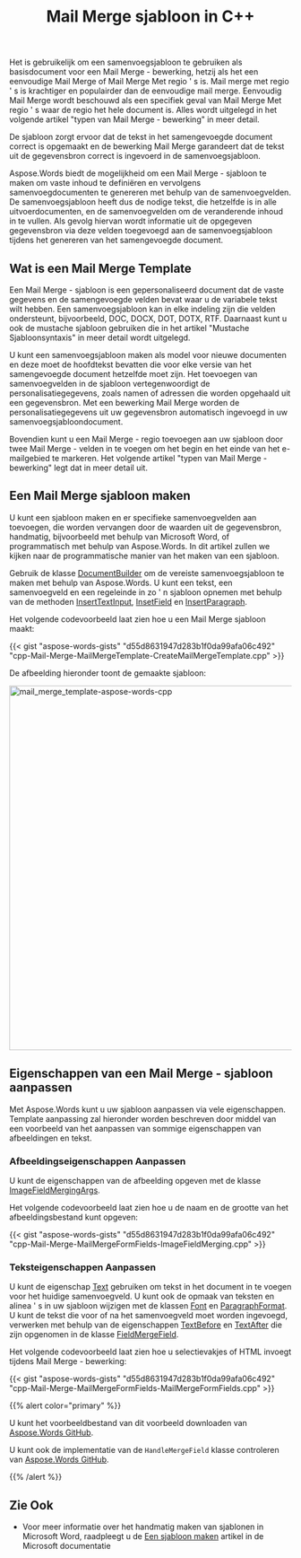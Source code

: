 ﻿---
title: Mail Merge sjabloon in C++
second_title: Aspose.Words voor C++
articleTitle: Mail Merge sjabloon
linktitle: Mail Merge sjabloon
type: docs
description: "Maak een Mail Merge - sjabloon om vaste inhoud in uitvoerdocumenten te definiëren en genereer vervolgens samenvoegdocumenten met de samenvoegvelden."
keywords: "create Mail Merge template с++"
weight: 10
url: /nl/cpp/mail-merge-template/
timestamp: 2024-01-31-14-23-37
---

Het is gebruikelijk om een samenvoegsjabloon te gebruiken als basisdocument voor een Mail Merge - bewerking, hetzij als het een eenvoudige Mail Merge of Mail Merge Met regio ' s is. Mail merge met regio ' s is krachtiger en populairder dan de eenvoudige mail merge. Eenvoudig Mail Merge wordt beschouwd als een specifiek geval van Mail Merge Met regio ' s waar de regio het hele document is. Alles wordt uitgelegd in het volgende artikel "typen van Mail Merge - bewerking" in meer detail.

De sjabloon zorgt ervoor dat de tekst in het samengevoegde document correct is opgemaakt en de bewerking Mail Merge garandeert dat de tekst uit de gegevensbron correct is ingevoerd in de samenvoegsjabloon.

Aspose.Words biedt de mogelijkheid om een Mail Merge - sjabloon te maken om vaste inhoud te definiëren en vervolgens samenvoegdocumenten te genereren met behulp van de samenvoegvelden. De samenvoegsjabloon heeft dus de nodige tekst, die hetzelfde is in alle uitvoerdocumenten, en de samenvoegvelden om de veranderende inhoud in te vullen. Als gevolg hiervan wordt informatie uit de opgegeven gegevensbron via deze velden toegevoegd aan de samenvoegsjabloon tijdens het genereren van het samengevoegde document.

## Wat is een Mail Merge Template

Een Mail Merge - sjabloon is een gepersonaliseerd document dat de vaste gegevens en de samengevoegde velden bevat waar u de variabele tekst wilt hebben. Een samenvoegsjabloon kan in elke indeling zijn die velden ondersteunt, bijvoorbeeld, DOC, DOCX, DOT, DOTX, RTF. Daarnaast kunt u ook de mustache sjabloon gebruiken die in het artikel "Mustache Sjabloonsyntaxis" in meer detail wordt uitgelegd.

U kunt een samenvoegsjabloon maken als model voor nieuwe documenten en deze moet de hoofdtekst bevatten die voor elke versie van het samengevoegde document hetzelfde moet zijn. Het toevoegen van samenvoegvelden in de sjabloon vertegenwoordigt de personalisatiegegevens, zoals namen of adressen die worden opgehaald uit een gegevensbron. Met een bewerking Mail Merge worden de personalisatiegegevens uit uw gegevensbron automatisch ingevoegd in uw samenvoegsjabloondocument.

Bovendien kunt u een Mail Merge - regio toevoegen aan uw sjabloon door twee Mail Merge - velden in te voegen om het begin en het einde van het e-mailgebied te markeren. Het volgende artikel "typen van Mail Merge - bewerking" legt dat in meer detail uit.

## Een Mail Merge sjabloon maken

U kunt een sjabloon maken en er specifieke samenvoegvelden aan toevoegen, die worden vervangen door de waarden uit de gegevensbron, handmatig, bijvoorbeeld met behulp van Microsoft Word, of programmatisch met behulp van Aspose.Words. In dit artikel zullen we kijken naar de programmatische manier van het maken van een sjabloon.

Gebruik de klasse [DocumentBuilder](https://reference.aspose.com/words/cpp/aspose.words/documentbuilder/) om de vereiste samenvoegsjabloon te maken met behulp van Aspose.Words. U kunt een tekst, een samenvoegveld en een regeleinde in zo ' n sjabloon opnemen met behulp van de methoden [InsertTextInput](https://reference.aspose.com/words/cpp/aspose.words/documentbuilder/inserttextinput/), [InsetField](https://reference.aspose.com/words/cpp/aspose.words/documentbuilder/insertfield/) en [InsertParagraph](https://reference.aspose.com/words/cpp/aspose.words/documentbuilder/insertparagraph/).

Het volgende codevoorbeeld laat zien hoe u een Mail Merge sjabloon maakt:

{{< gist "aspose-words-gists" "d55d8631947d283b1f0da99afa06c492" "cpp-Mail-Merge-MailMergeTemplate-CreateMailMergeTemplate.cpp" >}}

De afbeelding hieronder toont de gemaakte sjabloon:

<img src="mail-merge-template-1.png" alt="mail_merge_template-aspose-words-cpp" style="width:650px"/>

## Eigenschappen van een Mail Merge - sjabloon aanpassen

Met Aspose.Words kunt u uw sjabloon aanpassen via vele eigenschappen. Template aanpassing zal hieronder worden beschreven door middel van een voorbeeld van het aanpassen van sommige eigenschappen van afbeeldingen en tekst.

### Afbeeldingseigenschappen Aanpassen

U kunt de eigenschappen van de afbeelding opgeven met de klasse [ImageFieldMergingArgs](https://reference.aspose.com/words/cpp/aspose.words.mailmerging/imagefieldmergingargs/).

Het volgende codevoorbeeld laat zien hoe u de naam en de grootte van het afbeeldingsbestand kunt opgeven:

{{< gist "aspose-words-gists" "d55d8631947d283b1f0da99afa06c492" "cpp-Mail-Merge-MailMergeFormFields-ImageFieldMerging.cpp" >}}

### Teksteigenschappen Aanpassen

U kunt de eigenschap [Text](https://reference.aspose.com/words/cpp/aspose.words.mailmerging/fieldmergingargs/get_text/) gebruiken om tekst in het document in te voegen voor het huidige samenvoegveld. U kunt ook de opmaak van teksten en alinea ' s in uw sjabloon wijzigen met de klassen [Font](https://reference.aspose.com/words/cpp/aspose.words/font/) en [ParagraphFormat](https://reference.aspose.com/words/cpp/aspose.words/paragraphformat/). U kunt de tekst die voor of na het samenvoegveld moet worden ingevoegd, verwerken met behulp van de eigenschappen [TextBefore](https://reference.aspose.com/words/cpp/aspose.words.fields/fieldmergefield/get_textbefore/) en [TextAfter](https://reference.aspose.com/words/cpp/aspose.words.fields/fieldmergefield/get_textafter/) die zijn opgenomen in de klasse [FieldMergeField](https://reference.aspose.com/words/cpp/aspose.words.fields/fieldmergefield/).

Het volgende codevoorbeeld laat zien hoe u selectievakjes of HTML invoegt tijdens Mail Merge - bewerking:

{{< gist "aspose-words-gists" "d55d8631947d283b1f0da99afa06c492" "cpp-Mail-Merge-MailMergeFormFields-MailMergeFormFields.cpp" >}}

{{% alert color="primary" %}}

U kunt het voorbeeldbestand van dit voorbeeld downloaden van [Aspose.Words GitHub](https://github.com/aspose-words/Aspose.Words-for-C/tree/master/Examples).

U kunt ook de implementatie van de `HandleMergeField` klasse controleren van [Aspose.Words GitHub](https://github.com/aspose-words/Aspose.Words-for-C/tree/master/Examples).

{{% /alert %}}

## Zie Ook

* Voor meer informatie over het handmatig maken van sjablonen in Microsoft Word, raadpleegt u de [Een sjabloon maken](https://support.microsoft.com/en-us/office/save-a-word-document-as-a-template-cb17846d-ecec-49d4-82ea-a6f5e3e8b9ae) artikel in de Microsoft documentatie
